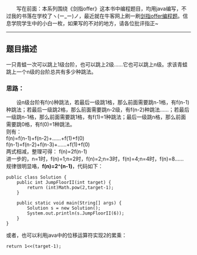 &emsp;&emsp;写在前面：本系列围绕《剑指offer》这本书中编程题目，均用java编写，不过我的书落在学校了ヽ(ー_ー)ノ，最近就在牛客网上刷一刷[剑指offer编程题](https://www.nowcoder.com/ta/coding-interviews)。信息学院学生中的小白一枚，如果写的不对的地方，请各位批评指正~
___
## 题目描述
一只青蛙一次可以跳上1级台阶，也可以跳上2级……它也可以跳上n级。求该青蛙跳上一个n级的台阶总共有多少种跳法。
### 思路：
&emsp;&emsp;设n级台阶有f(n)种跳法，若最后一级跳1格，那么前面需要跳n-1格，有f(n-1)种跳法；若最后一级跳2格，那么前面需要跳n-2级，有f(n-2)种跳法……；若最后一级跳n-1格，那么前面需要跳1格，有f(1)=1种跳法；最后一级跳n格，那么前面需要跳0格，有f(0)=1种跳法。  
则有：  
f(n)=f(n-1)+f(n-2)+……+f(1)+f(0)  
f(n-1)=f(n-2)+f(n-3)+……+f(1)+f(0)  
两式相减，整理可得：
f(n)=2f(n-1)  
进一步的，n=1时，f(n)=1;n=2时，f(n)=2;n=3时，f(n)=4;n=4时，f(n)=8……  
规律很明显咯，**f(n)=2^(n-1)**，代码如下：
```
public class Solution {
    public int JumpFloorII(int target) {
        return (int)Math.pow(2,target-1);
    }

    public static void main(String[] args) {
        Solution s = new Solution();
        System.out.println(s.JumpFloorII(6));
    }
}
```
或者，也可以利用java中的位移运算符实现2的累乘：
```
return 1<<(target-1);
```